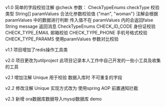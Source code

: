 v1.0
简单的字段校验注解 @check 
参数：
    CheckTypeEnums checkType 校验类型 
    String[] paramValues 合法化参数校验值  {"man", "woman"} 注解会根据 paramValues 中的数据进行判断 传入值不在 paramValues 内的会返回false
    String message  返回消息
CheckTypeEnums
    CHECK_ID_CODE 身份证校验
    CHECK_TYPE_EMAIL 邮箱校验
    CHECK_TYPE_PHONE 手机号格式校验
    CHECK_TYPE_PARAMS 使用paramValues 参数对比校验

v1.1
项目增加了redis操作工具类

v2.0
项目更改为utilproject
此项目记录本人工作中自己开发的一些小工具及收集的工具

v2.1
增加注解 Unique 用于校验 数据入库时 不可重复的字段

v2.2
修改注解 Unique 实现方式改为 使用spring AOP 前置通知拦截

v2.3
新增 ora数据库数据导入mysql数据库 demo

